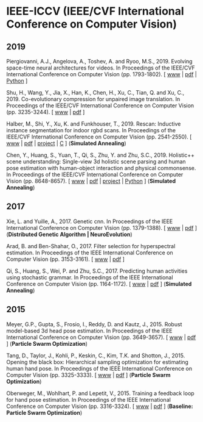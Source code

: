# IEEE-ICCV (IEEE/CVF International Conference on Computer Vision)

## 2019

Piergiovanni, A.J., Angelova, A., Toshev, A. and Ryoo, M.S., 2019. Evolving space-time neural architectures for videos. In Proceedings of the IEEE/CVF International Conference on Computer Vision (pp. 1793-1802). [ [www](https://openaccess.thecvf.com/content_ICCV_2019/html/Piergiovanni_Evolving_Space-Time_Neural_Architectures_for_Videos_ICCV_2019_paper.html) | [pdf](https://openaccess.thecvf.com/content_ICCV_2019/papers/Piergiovanni_Evolving_Space-Time_Neural_Architectures_for_Videos_ICCV_2019_paper.pdf) | [Python](https://github.com/google-research/google-research/tree/master/evanet) ]

Shu, H., Wang, Y., Jia, X., Han, K., Chen, H., Xu, C., Tian, Q. and Xu, C., 2019. Co-evolutionary compression for unpaired image translation. In Proceedings of the IEEE/CVF International Conference on Computer Vision (pp. 3235-3244). [ [www](https://openaccess.thecvf.com/content_ICCV_2019/html/Shu_Co-Evolutionary_Compression_for_Unpaired_Image_Translation_ICCV_2019_paper.html) | [pdf](https://openaccess.thecvf.com/content_ICCV_2019/papers/Shu_Co-Evolutionary_Compression_for_Unpaired_Image_Translation_ICCV_2019_paper.pdf) ]

Halber, M., Shi, Y., Xu, K. and Funkhouser, T., 2019. Rescan: Inductive instance segmentation for indoor rgbd scans. In Proceedings of the IEEE/CVF International Conference on Computer Vision (pp. 2541-2550). [ [www](https://openaccess.thecvf.com/content_ICCV_2019/html/Halber_Rescan_Inductive_Instance_Segmentation_for_Indoor_RGBD_Scans_ICCV_2019_paper.html) | [pdf](https://openaccess.thecvf.com/content_ICCV_2019/papers/Halber_Rescan_Inductive_Instance_Segmentation_for_Indoor_RGBD_Scans_ICCV_2019_paper.pdf) | [project](https://rescan.cs.princeton.edu/) | [C](https://github.com/mhalber/Rescan) ] (**Simulated Annealing**)

Chen, Y., Huang, S., Yuan, T., Qi, S., Zhu, Y. and Zhu, S.C., 2019. Holistic++ scene understanding: Single-view 3d holistic scene parsing and human pose estimation with human-object interaction and physical commonsense. In Proceedings of the IEEE/CVF International Conference on Computer Vision (pp. 8648-8657). [ [www](https://openaccess.thecvf.com/content_ICCV_2019/html/Chen_Holistic_Scene_Understanding_Single-View_3D_Holistic_Scene_Parsing_and_Human_ICCV_2019_paper.html) | [pdf](https://openaccess.thecvf.com/content_ICCV_2019/papers/Chen_Holistic_Scene_Understanding_Single-View_3D_Holistic_Scene_Parsing_and_Human_ICCV_2019_paper.pdf) | [project](https://yixchen.github.io/holisticpp/) | [Python](https://github.com/yixchen/holistic_scene_human) ] (**Simulated Annealing**)

## 2017

Xie, L. and Yuille, A., 2017. Genetic cnn. In Proceedings of the IEEE International Conference on Computer Vision (pp. 1379-1388). [ [www](https://openaccess.thecvf.com/content_iccv_2017/html/Xie_Genetic_CNN_ICCV_2017_paper.html) | [pdf](https://openaccess.thecvf.com/content_ICCV_2017/papers/Xie_Genetic_CNN_ICCV_2017_paper.pdf) ] (**Distributed Genetic Algorithm | NeuroEvolution**)

Arad, B. and Ben-Shahar, O., 2017. Filter selection for hyperspectral estimation. In Proceedings of the IEEE International Conference on Computer Vision (pp. 3153-3161). [ [www](https://openaccess.thecvf.com/content_iccv_2017/html/Arad_Filter_Selection_for_ICCV_2017_paper.html) | [pdf](https://openaccess.thecvf.com/content_ICCV_2017/papers/Arad_Filter_Selection_for_ICCV_2017_paper.pdf) ]

Qi, S., Huang, S., Wei, P. and Zhu, S.C., 2017. Predicting human activities using stochastic grammar. In Proceedings of the IEEE International Conference on Computer Vision (pp. 1164-1172). [ [www](https://openaccess.thecvf.com/content_iccv_2017/html/Qi_Predicting_Human_Activities_ICCV_2017_paper.html) | [pdf](https://openaccess.thecvf.com/content_ICCV_2017/papers/Qi_Predicting_Human_Activities_ICCV_2017_paper.pdf) ] (**Simulated Annealing**)

## 2015

Meyer, G.P., Gupta, S., Frosio, I., Reddy, D. and Kautz, J., 2015. Robust model-based 3d head pose estimation. In Proceedings of the IEEE International Conference on Computer Vision (pp. 3649-3657). [ [www](https://openaccess.thecvf.com/content_iccv_2015/html/Meyer_Robust_Model-Based_3D_ICCV_2015_paper.html) | [pdf](https://www.cv-foundation.org/openaccess/content_iccv_2015/papers/Meyer_Robust_Model-Based_3D_ICCV_2015_paper.pdf) ] (**Particle Swarm Optimization**)

Tang, D., Taylor, J., Kohli, P., Keskin, C., Kim, T.K. and Shotton, J., 2015. Opening the black box: Hierarchical sampling optimization for estimating human hand pose. In Proceedings of the IEEE International Conference on Computer Vision (pp. 3325-3333). [ [www](https://www.cv-foundation.org/openaccess/content_iccv_2015/html/Tang_Opening_the_Black_ICCV_2015_paper.html) | [pdf](https://www.cv-foundation.org/openaccess/content_iccv_2015/papers/Tang_Opening_the_Black_ICCV_2015_paper.pdf) ] (**Particle Swarm Optimization**)

Oberweger, M., Wohlhart, P. and Lepetit, V., 2015. Training a feedback loop for hand pose estimation. In Proceedings of the IEEE International Conference on Computer Vision (pp. 3316-3324). [ [www](https://openaccess.thecvf.com/content_iccv_2015/html/Oberweger_Training_a_Feedback_ICCV_2015_paper.html) | [pdf](https://openaccess.thecvf.com/content_iccv_2015/papers/Oberweger_Training_a_Feedback_ICCV_2015_paper.pdf) ] (**Baseline: Particle Swarm Optimization**)
